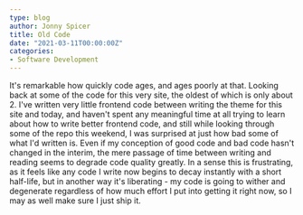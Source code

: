 ```yaml
---
type: blog
author: Jonny Spicer
title: Old Code
date: "2021-03-11T00:00:00Z"
categories:
- Software Development
---
```

It's remarkable how quickly code ages, and ages poorly at that. Looking back at some of the code for this very site, the oldest of which is only about 2. I've written very little
frontend code between writing the theme for this site and today, and haven't spent any meaningful time at all trying to learn about how to write better frontend code, and still
while looking through some of the repo this weekend, I was surprised at just how bad some of what I'd written is. Even if my conception of good code and bad code hasn't changed
in the interim, the mere passage of time between writing and reading seems to degrade code quality greatly. In a sense this is frustrating, as it feels like any code I write now
begins to decay instantly with a short half-life, but in another way it's liberating - my code is going to wither and degenerate regardless of how much effort I put into getting it
right now, so I may as well make sure I just ship it.
